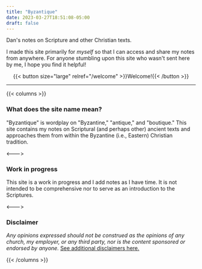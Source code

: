 ```yaml
---
title: "Byzantique"
date: 2023-03-27T18:51:08-05:00
draft: false
---
```


Dan's notes on Scripture and other Christian texts.

I made this site primarily for *myself* so that I can access and share my notes from anywhere. For anyone stumbling upon this site who wasn't sent here by me, I hope you find it helpful!

<div align="center">{{< button size="large" relref="/welcome" >}}Welcome!{{< /button >}}</div>

---

{{< columns >}}

### What does the site name mean?

"Byzantique" is wordplay on "Byzantine," "antique," and "boutique." This site contains my notes on Scriptural (and perhaps other) ancient texts and approaches them from within the Byzantine (i.e., Eastern) Christian tradition.

<--->

### Work in progress

This site is a work in progress and I add notes as I have time. It is not intended to be comprehensive nor to serve as an introduction to the Scriptures.

<--->

### Disclaimer

*Any opinions expressed should not be construed as the opinions of any church, my employer, or any third party, nor is the content sponsored or endorsed by anyone.* [See additional disclaimers here.](/welcome/#disclaimers)

{{< /columns >}}
